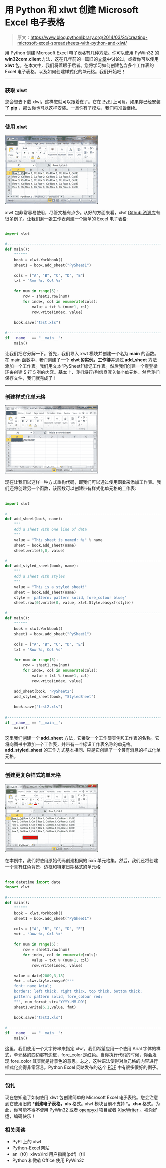 # 用 Python 和 xlwt 创建 Microsoft Excel 电子表格

> 原文：<https://www.blog.pythonlibrary.org/2014/03/24/creating-microsoft-excel-spreadsheets-with-python-and-xlwt/>

用 Python 创建 Microsoft Excel 电子表格有几种方法。你可以使用 PyWin32 的 **win32com.client** 方法，这在几年前的一篇旧的[文章](https://www.blog.pythonlibrary.org/2010/07/16/python-and-microsoft-office-using-pywin32/)中讨论过，或者你可以使用 **xlwt** 包。在本文中，我们将着眼于后者。您将学习如何创建包含多个工作表的 Excel 电子表格，以及如何创建样式化的单元格。我们开始吧！

* * *

### 获取 xlwt

您会想去下载 xlwt，这样您就可以跟着做了。它在 [PyPI](https://pypi.python.org/pypi/xlwt) 上可用。如果你已经安装了 **pip** ，那么你也可以这样安装。一旦你有了模块，我们将准备继续。

* * *

### 使用 xlwt

[![xlwt_simple](img/9c28294da42aafd4ec99913ff47f3d55.png)](https://www.blog.pythonlibrary.org/wp-content/uploads/2014/03/xlwt_simple.png)

xlwt 包非常容易使用，尽管文档有点少。从好的方面来看，xlwt [Github 资源库](https://github.com/python-excel/xlwt/tree/master/xlwt/examples)有很多例子。让我们用一张工作表创建一个简单的 Excel 电子表格:

```py

import xlwt

#----------------------------------------------------------------------
def main():
    """"""
    book = xlwt.Workbook()
    sheet1 = book.add_sheet("PySheet1")

    cols = ["A", "B", "C", "D", "E"]
    txt = "Row %s, Col %s"

    for num in range(5):
        row = sheet1.row(num)
        for index, col in enumerate(cols):
            value = txt % (num+1, col)
            row.write(index, value)

    book.save("test.xls")

#----------------------------------------------------------------------
if __name__ == "__main__":
    main()

```

让我们把它分解一下。首先，我们导入 xlwt 模块并创建一个名为 **main** 的函数。在 main 函数中，我们创建了一个 **xlwt 的实例。工作簿**并通过 **add_sheet** 方法添加一个工作表。我们用文本“PySheet1”标记工作表。然后我们创建一个嵌套循环来创建 5 行 5 列的内容。基本上，我们将行/列信息写入每个单元格。然后我们保存文件，我们就完成了！

* * *

### 创建样式化单元格

[![xlwt_styled](img/370c1bc8cb714c07ea33675c76823eda.png)](https://www.blog.pythonlibrary.org/wp-content/uploads/2014/03/xlwt_styled.png)

现在让我们以这样一种方式重构代码，即我们可以通过使用函数来添加工作表。我们还将创建另一个函数，该函数可以创建带有样式化单元格的工作表:

```py

import xlwt

#----------------------------------------------------------------------
def add_sheet(book, name):
    """
    Add a sheet with one line of data
    """
    value = "This sheet is named: %s" % name
    sheet = book.add_sheet(name)
    sheet.write(0,0, value)

#----------------------------------------------------------------------
def add_styled_sheet(book, name):
    """
    Add a sheet with styles
    """
    value = "This is a styled sheet!"
    sheet = book.add_sheet(name)
    style = 'pattern: pattern solid, fore_colour blue;'
    sheet.row(0).write(0, value, xlwt.Style.easyxf(style))

#----------------------------------------------------------------------
def main():
    """"""
    book = xlwt.Workbook()
    sheet1 = book.add_sheet("PySheet1")

    cols = ["A", "B", "C", "D", "E"]
    txt = "Row %s, Col %s"

    for num in range(5):
        row = sheet1.row(num)
        for index, col in enumerate(cols):
            value = txt % (num+1, col)
            row.write(index, value)

    add_sheet(book, "PySheet2")
    add_styled_sheet(book, "StyledSheet")

    book.save("test2.xls")

#----------------------------------------------------------------------
if __name__ == "__main__":
    main()

```

这里我们创建一个 **add_sheet** 方法，它接受一个工作簿实例和工作表的名称。它将向图书中添加一个工作表，并带有一个标识工作表名称的单元格。 **add_styled_sheet** 的工作方式基本相同，只是它创建了一个带有消息的样式化单元格。

* * *

### 创建更复杂样式的单元格

[![xlwt_styled2](img/a2c5fb329af946c141b808b040e4a92e.png)](https://www.blog.pythonlibrary.org/wp-content/uploads/2014/03/xlwt_styled2.png)

在本例中，我们将使用原始代码创建相同的 5x5 单元格集。然后，我们还将创建一个具有红色背景、边框和特定日期格式的单元格:

```py

from datetime import date
import xlwt

#----------------------------------------------------------------------
def main():
    """"""
    book = xlwt.Workbook()
    sheet1 = book.add_sheet("PySheet1")

    cols = ["A", "B", "C", "D", "E"]
    txt = "Row %s, Col %s"

    for num in range(5):
        row = sheet1.row(num)
        for index, col in enumerate(cols):
            value = txt % (num+1, col)
            row.write(index, value)

    value = date(2009,3,18)
    fmt = xlwt.Style.easyxf("""
    font: name Arial;
    borders: left thick, right thick, top thick, bottom thick;
    pattern: pattern solid, fore_colour red;
    """, num_format_str='YYYY-MM-DD')
    sheet1.write(6,1,value, fmt)

    book.save("test3.xls")

#----------------------------------------------------------------------
if __name__ == "__main__":
    main()

```

这里，我们使用一个大字符串来指定 xlwt，我们希望应用一个使用 Arial 字体的样式，单元格的四边都有边框，fore_color 是红色。当你执行代码的时候，你会发现 fore_color 其实就是背景色的意思。总之，这种语法使得对单元格的内容进行样式化变得非常容易。Python Excel 网站发布的这个 [PDF](http://www.simplistix.co.uk/presentations/python-excel.pdf) 中有很多很好的例子。

* * *

### 包扎

现在您知道了如何使用 xlwt 包创建简单的 Microsoft Excel 电子表格。您会注意到它使用旧的 ***创建电子表格。xls** 格式。xlwt 模块目前不支持 ***。xlsx** 格式。为此，你可能不得不使用 PyWin32 或者 [openpyxl](http://pythonhosted.org/openpyxl/) 项目或者 [XlsxWriter](https://pypi.python.org/pypi/XlsxWriter) 。祝你好运，编码快乐！

### 相关阅读

*   PyPI 上的 xlwt
*   Python-Excel [网站](http://www.python-excel.org/)
*   an〔t0〕xlwt/xlrd 用户指南(pdf)〔t1〕
*   Python 和微软 Office 使用 PyWin32